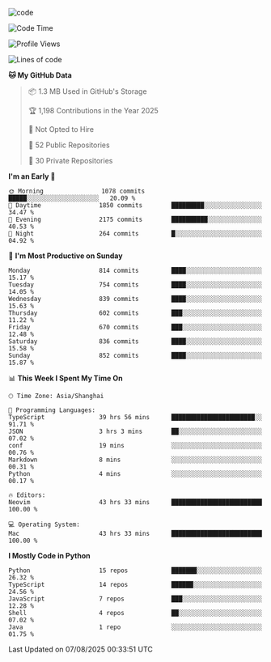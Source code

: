 
<!--
**liuyaanng/liuyaanng** is a ✨ _special_ ✨ repository because its `README.md` (this file) appears on your GitHub profile.

Here are some ideas to get you started:

- 🔭 I’m currently working on ...
- 🌱 I’m currently learning ...
- 👯 I’m looking to collaborate on ...
- 🤔 I’m looking for help with ...
- 💬 Ask me about ...
- 📫 How to reach me: ...
- 😄 Pronouns: ...
- ⚡ Fun fact: ...
-->


![code](https://cdn.jsdelivr.net/gh/liuyaanng/liuyaanng@1.0/code.gif) 

<!--START_SECTION:waka-->
![Code Time](http://img.shields.io/badge/Code%20Time-1%2C786%20hrs%2030%20mins-blue)

![Profile Views](http://img.shields.io/badge/Profile%20Views-0-blue)

![Lines of code](https://img.shields.io/badge/From%20Hello%20World%20I%27ve%20Written-26.4%20million%20lines%20of%20code-blue)

**🐱 My GitHub Data** 

> 📦 1.3 MB Used in GitHub's Storage 
 > 
> 🏆 1,198 Contributions in the Year 2025
 > 
> 🚫 Not Opted to Hire
 > 
> 📜 52 Public Repositories 
 > 
> 🔑 30 Private Repositories 
 > 
**I'm an Early 🐤** 

```text
🌞 Morning                1078 commits        █████░░░░░░░░░░░░░░░░░░░░   20.09 % 
🌆 Daytime                1850 commits        █████████░░░░░░░░░░░░░░░░   34.47 % 
🌃 Evening                2175 commits        ██████████░░░░░░░░░░░░░░░   40.53 % 
🌙 Night                  264 commits         █░░░░░░░░░░░░░░░░░░░░░░░░   04.92 % 
```
📅 **I'm Most Productive on Sunday** 

```text
Monday                   814 commits         ████░░░░░░░░░░░░░░░░░░░░░   15.17 % 
Tuesday                  754 commits         ████░░░░░░░░░░░░░░░░░░░░░   14.05 % 
Wednesday                839 commits         ████░░░░░░░░░░░░░░░░░░░░░   15.63 % 
Thursday                 602 commits         ███░░░░░░░░░░░░░░░░░░░░░░   11.22 % 
Friday                   670 commits         ███░░░░░░░░░░░░░░░░░░░░░░   12.48 % 
Saturday                 836 commits         ████░░░░░░░░░░░░░░░░░░░░░   15.58 % 
Sunday                   852 commits         ████░░░░░░░░░░░░░░░░░░░░░   15.87 % 
```


📊 **This Week I Spent My Time On** 

```text
🕑︎ Time Zone: Asia/Shanghai

💬 Programming Languages: 
TypeScript               39 hrs 56 mins      ███████████████████████░░   91.71 % 
JSON                     3 hrs 3 mins        ██░░░░░░░░░░░░░░░░░░░░░░░   07.02 % 
conf                     19 mins             ░░░░░░░░░░░░░░░░░░░░░░░░░   00.76 % 
Markdown                 8 mins              ░░░░░░░░░░░░░░░░░░░░░░░░░   00.31 % 
Python                   4 mins              ░░░░░░░░░░░░░░░░░░░░░░░░░   00.17 % 

🔥 Editors: 
Neovim                   43 hrs 33 mins      █████████████████████████   100.00 % 

💻 Operating System: 
Mac                      43 hrs 33 mins      █████████████████████████   100.00 % 
```

**I Mostly Code in Python** 

```text
Python                   15 repos            ███████░░░░░░░░░░░░░░░░░░   26.32 % 
TypeScript               14 repos            ██████░░░░░░░░░░░░░░░░░░░   24.56 % 
JavaScript               7 repos             ███░░░░░░░░░░░░░░░░░░░░░░   12.28 % 
Shell                    4 repos             ██░░░░░░░░░░░░░░░░░░░░░░░   07.02 % 
Java                     1 repo              ░░░░░░░░░░░░░░░░░░░░░░░░░   01.75 % 
```




 Last Updated on 07/08/2025 00:33:51 UTC
<!--END_SECTION:waka-->
